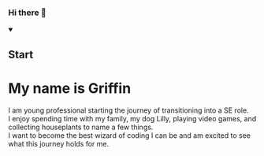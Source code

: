 ### Hi there 👋

<details id=0 open>
  <summary><h2>Start</h2></summary>
  
  <h1> My name is Griffin </h1>
  <p> I am young professional starting the journey of transitioning into a SE role.
    </br>
    I enjoy spending time with my family, my dog Lilly, playing video games, and collecting houseplants to name a few things.
    </br>
    I want to become the best wizard of coding I can be and am excited to see what this journey holds for me. </p>
<!--
**gnieves729/gnieves729** is a ✨ _special_ ✨ repository because its `README.md` (this file) appears on your GitHub profile.

Here are some ideas to get you started:

- 🔭 I’m currently working on ...
- 🌱 I’m currently learning ...
- 👯 I’m looking to collaborate on ...
- 🤔 I’m looking for help with ...
- 💬 Ask me about ...
- 📫 How to reach me: ...
- 😄 Pronouns: ...
- ⚡ Fun fact: ...
-->
